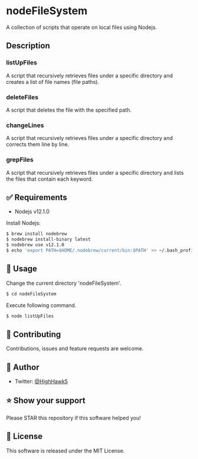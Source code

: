 # nodeFileSystem
A collection of scripts that operate on local files using Nodejs.

## Description
### listUpFiles
A script that recursively retrieves files under a specific directory and creates a list of file names (file paths).

### deleteFiles
A script that deletes the file with the specified path.

### changeLines
A script that recursively retrieves files under a specific directory and corrects them line by line.

### grepFiles
A script that recursively retrieves files under a specific directory and lists the files that contain each keyword.

## ✅ Requirements
- Nodejs v12.1.0

Install Nodejs:

```bash
$ brew install nodebrew
$ nodebrew install-binary latest
$ nodebrew use v12.1.0
$ echo 'export PATH=$HOME/.nodebrew/current/bin:$PATH' >> ~/.bash_profile
```

## 🚀 Usage

Change the current directory 'nodeFileSystem'.

```bash
$ cd nodeFileSystem
```

Execute following command.

```bash
$ node listUpFiles
```

## 🤝 Contributing
Contributions, issues and feature requests are welcome.

## 👤 Author
- Twitter: [@HighHawk5](https://twitter.com/HighHawk5)

## ⭐️ Show your support
Please STAR this repository if this software helped you!

## 📝 License
This software is released under the MIT License.
